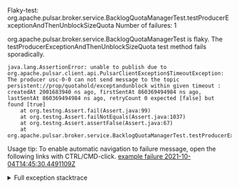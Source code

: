         
Flaky-test: org.apache.pulsar.broker.service.BacklogQuotaManagerTest.testProducerExceptionAndThenUnblockSizeQuota
Number of failures: 1

org.apache.pulsar.broker.service.BacklogQuotaManagerTest is flaky. The testProducerExceptionAndThenUnblockSizeQuota test method fails sporadically.

```
java.lang.AssertionError: unable to publish due to org.apache.pulsar.client.api.PulsarClientException$TimeoutException: The producer usc-0-0 can not send message to the topic persistent://prop/quotahold/exceptandunblock within given timeout : createdAt 2001683940 ns ago, firstSentAt 860369494984 ns ago, lastSentAt 860369494984 ns ago, retryCount 0 expected [false] but found [true]
	at org.testng.Assert.fail(Assert.java:99)
	at org.testng.Assert.failNotEquals(Assert.java:1037)
	at org.testng.Assert.assertFalse(Assert.java:67)
	at org.apache.pulsar.broker.service.BacklogQuotaManagerTest.testProducerExceptionAndThenUnblockSizeQuota(BacklogQuotaManagerTest.java:1087)
```

Usage tip: To enable automatic navigation to failure message, open the following links with CTRL/CMD-click.
[example failure 2021-10-04T14:45:30.4491109Z](https://github.com/apache/pulsar/runs/3792268877?check_suite_focus=true?check_suite_focus=true#step:9:424)


<details>
<summary>Full exception stacktrace</summary>
<code><pre>
java.lang.AssertionError: unable to publish due to org.apache.pulsar.client.api.PulsarClientException$TimeoutException: The producer usc-0-0 can not send message to the topic persistent://prop/quotahold/exceptandunblock within given timeout : createdAt 2001683940 ns ago, firstSentAt 860369494984 ns ago, lastSentAt 860369494984 ns ago, retryCount 0 expected [false] but found [true]
	at org.testng.Assert.fail(Assert.java:99)
	at org.testng.Assert.failNotEquals(Assert.java:1037)
	at org.testng.Assert.assertFalse(Assert.java:67)
	at org.apache.pulsar.broker.service.BacklogQuotaManagerTest.testProducerExceptionAndThenUnblockSizeQuota(BacklogQuotaManagerTest.java:1087)
	at java.base/jdk.internal.reflect.NativeMethodAccessorImpl.invoke0(Native Method)
	at java.base/jdk.internal.reflect.NativeMethodAccessorImpl.invoke(NativeMethodAccessorImpl.java:62)
	at java.base/jdk.internal.reflect.DelegatingMethodAccessorImpl.invoke(DelegatingMethodAccessorImpl.java:43)
	at java.base/java.lang.reflect.Method.invoke(Method.java:566)
	at org.testng.internal.MethodInvocationHelper.invokeMethod(MethodInvocationHelper.java:132)
	at org.testng.internal.InvokeMethodRunnable.runOne(InvokeMethodRunnable.java:45)
	at org.testng.internal.InvokeMethodRunnable.call(InvokeMethodRunnable.java:73)
	at org.testng.internal.InvokeMethodRunnable.call(InvokeMethodRunnable.java:11)
	at java.base/java.util.concurrent.FutureTask.run(FutureTask.java:264)
	at java.base/java.util.concurrent.ThreadPoolExecutor.runWorker(ThreadPoolExecutor.java:1128)
	at java.base/java.util.concurrent.ThreadPoolExecutor$Worker.run(ThreadPoolExecutor.java:628)
	at java.base/java.lang.Thread.run(Thread.java:829)

</pre></code>
</details>

